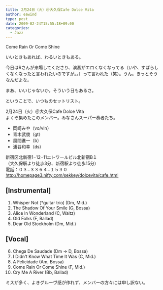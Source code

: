 ```yaml
---
title: 2月24日（火）＠大久保Cafe Dolce Vita
author: eawind
type: post
date: 2009-02-24T15:55:18+09:00
categories:
  - Jazz
---
```

Come Rain Or Come Shine

いいときもあれば、わるいときもある。

今日はRさんが来場してくださり、演奏がエロくなくなってる（いや、すばらしくなくなったと言われたいのですが。。）って言われた（笑）。うん。きっとそうなんだよな。

まあ、いいじゃないか。そういう日もあるさ。

ということで、いつものセットリスト。

2月24日（火）＠大久保Cafe Dolce Vita  
よくぞ集めたこのメンバー。みなさんスーパー奏者たち。

- 岡崎みや（vo/vln）  
- 青木武俊（gt）  
- 風間進一（b）  
- 浦谷和幸（ds）  

新宿区北新宿1−12−11エトワールビル北新宿B１  
（大久保駅より徒歩3分、新宿駅より徒歩15分）  
電話：０３−３３６４−１５３０  
http://homepage3.nifty.com/sekkey/dolcevita/cafe.html

## [Instrumental]
1. Whisper Not (*guitar trio) (Dm, Mid.)
2. The Shadow Of Your Smile (G, Bossa)
3. Alice In Wonderland (C, Waltz)
4. Old Folks (F, Ballad)
5. Dear Old Stockholm (Dm, Mid.)

## [Vocal]
6. Chega De Saudade (Dm -> D, Bossa)
7. I Didn't Know What Time It Was (C, Mid.)
8. A Felicidade (Am, Bossa)
9. Come Rain Or Come Shine (F, Mid.)
10. Cry Me A River (Bb, Ballad)

ミスが多く、よきグルーヴ感が作れず、メンバーの方々には申し訳ない。
